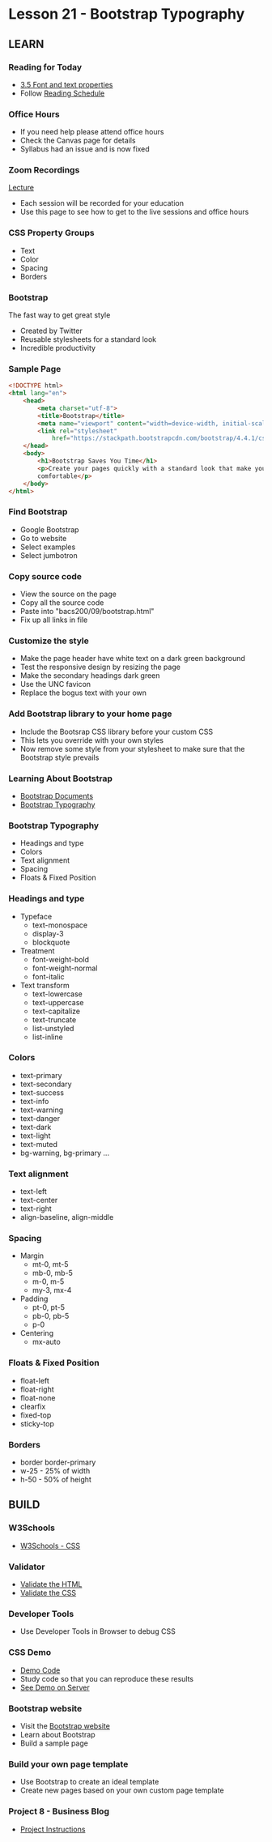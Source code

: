 # Lesson 21 - Bootstrap Typography
    
## LEARN

### Reading for Today
* [3.5 Font and text properties](https://learn.zybooks.com/zybook/UNCOBACS200SeamanFall2020/chapter/3/section/5)
* Follow [Reading Schedule](/course/bacs200/docs/ZybooksReading)


### Office Hours
* If you need help please attend office hours
* Check the Canvas page for details
* Syllabus had an issue and is now fixed


### Zoom Recordings

<a href="/course/bacs200/docs/ZoomLectures" class="unc-button">Lecture</a>

* Each session will be recorded for your education
* Use this page to see how to get to the live sessions and office hours


### CSS Property Groups
* Text
* Color
* Spacing
* Borders


### Bootstrap
The fast way to get great style

* Created by Twitter
* Reusable stylesheets for a standard look
* Incredible productivity


### Sample Page

```html
<!DOCTYPE html>
<html lang="en">
    <head>
        <meta charset="utf-8">
        <title>Bootstrap</title>
        <meta name="viewport" content="width=device-width, initial-scale=1, shrink-to-fit=no">
        <link rel="stylesheet" 
            href="https://stackpath.bootstrapcdn.com/bootstrap/4.4.1/css/bootstrap.min.css">
    </head>
    <body>
        <h1>Bootstrap Saves You Time</h1>
        <p>Create your pages quickly with a standard look that make your readers feel
        comfortable</p>
    </body>
</html>
```


### Find Bootstrap
* Google Bootstrap
* Go to website
* Select examples
* Select jumbotron


### Copy source code
* View the source on the page
* Copy all the source code
* Paste into "bacs200/09/bootstrap.html"
* Fix up all links in file


### Customize the style
* Make the page header have white text on a dark green background
* Test the responsive design by resizing the page
* Make the secondary headings dark green
* Use the UNC favicon
* Replace the bogus text with your own


### Add Bootstrap library to your home page
* Include the Bootsrap CSS library before your custom CSS
* This lets you override with your own styles
* Now remove some style from your stylesheet to make sure that the Bootstrap style prevails


### Learning About Bootstrap 
* [Bootstrap Documents](../docs/Bootstrap)
* [Bootstrap Typography](../docs/Typography)


### Bootstrap Typography
* Headings and type
* Colors
* Text alignment
* Spacing
* Floats & Fixed Position


### Headings and type
* Typeface
    * text-monospace
    * display-3
    * blockquote
* Treatment
    * font-weight-bold
    * font-weight-normal
    * font-italic
* Text transform
    * text-lowercase
    * text-uppercase
    * text-capitalize
    * text-truncate
    * list-unstyled
    * list-inline
  
    
### Colors
* text-primary
* text-secondary
* text-success
* text-info
* text-warning
* text-danger
* text-dark
* text-light
* text-muted
* bg-warning, bg-primary ...


### Text alignment
* text-left
* text-center
* text-right
* align-baseline, align-middle


### Spacing

* Margin
    * mt-0, mt-5
    * mb-0, mb-5
    * m-0, m-5
    * my-3, mx-4
* Padding
    * pt-0, pt-5
    * pb-0, pb-5
    * p-0
* Centering
    * mx-auto


### Floats & Fixed Position
* float-left
* float-right
* float-none
* clearfix
* fixed-top
* sticky-top


### Borders
* border border-primary
* w-25 - 25% of width
* h-50 - 50% of height



## BUILD

### W3Schools
* [W3Schools - CSS](https://www.w3schools.com/css/default.asp)


### Validator
* [Validate the HTML](https://validator.w3.org/)
* [Validate the CSS](http://jigsaw.w3.org/css-validator/)


### Developer Tools
* Use Developer Tools in Browser to debug CSS


### CSS Demo
* [Demo Code](https://github.com/Mark-Seaman/Mark-Seaman.github.io/tree/master/bacs200/week-8)
* Study code so that you can reproduce these results
* [See Demo on Server](https://Mark-Seaman.github.io/bacs200/week-8/index.html)


### Bootstrap website
* Visit the [Bootstrap website](https://getbootstrap.com)
* Learn about Bootstrap
* Build a sample page


### Build your own page template
* Use Bootstrap to create an ideal template
* Create new pages based on your own custom page template



### Project 8 - Business Blog
* [Project Instructions](../project/08)

